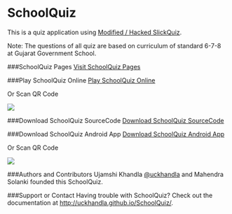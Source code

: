 SchoolQuiz
=============
This is a quiz application using [Modified / Hacked SlickQuiz](https://github.com/JewlOfTheLotus/SlickQuiz).

Note: The questions of all quiz are based on curriculum of standard 6-7-8 at Gujarat Government School.

###SchoolQuiz Pages
<a href="http://uckhandla.github.io/SchoolQuiz/">Visit SchoolQuiz Pages</a>

###Play SchoolQuiz Online
<a href="http://uckhandla.github.io/SchoolQuiz/quizzes/index.html">Play SchoolQuiz Online</a>

Or Scan QR Code

<p><img src="https://chart.googleapis.com/chart?chs=128x128&amp;cht=qr&amp;chl=http://uckhandla.github.io/SchoolQuiz/quizzes/index.html/?qr_key=NUpW5KTXaUss7XNqNp5B&amp;chld=L%7C1&amp;choe=UTF-8"></p>


###Download SchoolQuiz SourceCode
<a href="https://github.com/uckhandla/SchoolQuiz/archive/master.zip">Download SchoolQuiz SourceCode</a>

###Download SchoolQuiz Android App 
<a href="https://build.phonegap.com/apps/803961/download/android">Download SchoolQuiz Android App</a>

Or Scan QR Code

<img src="https://chart.googleapis.com/chart?chs=128x128&cht=qr&chl=http://build.phonegap.com/apps/803961/install/?qr_key=NUpW5KTXaUss7XNqNp5B&chld=L|1&choe=UTF-8" />


###Authors and Contributors
Ujamshi Khandla [@uckhandla](https://github.com/uckhandla) and Mahendra Solanki founded this SchoolQuiz.

###Support or Contact
Having trouble with SchoolQuiz? Check out the documentation at http://uckhandla.github.io/SchoolQuiz/.

